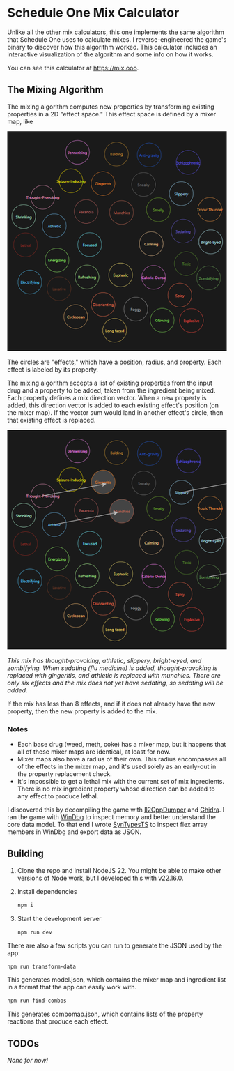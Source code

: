 # Schedule One Mix Calculator

Unlike all the other mix calculators, this one implements the same algorithm
that Schedule One uses to calculate mixes. I reverse-engineered the game's
binary to discover how this algorithm worked. This calculator includes
an interactive visualization of the algorithm and some info on how it works.

You can see this calculator at https://mix.ooo.

## The Mixing Algorithm

The mixing algorithm computes new properties by transforming existing properties
in a 2D "effect space." This effect space is defined by a mixer map, like

![Image of a mixer map, with circles for each effect](./images/mixermap.png)

The circles are "effects," which have a position, radius, and property. Each
effect is labeled by its property.

The mixing algorithm accepts a list of
existing properties from the input drug and a property to be added, taken
from the ingredient being mixed. Each property defines a mix direction vector.
When a new property is added, this direction vector is added to each existing
effect's position (on the mixer map). If the vector sum would land in another
effect's circle, then that existing effect is replaced.

![Image of a mixer map with direction vectors indicating that two effects will be replaced](./images/mixermap-diff.png)

_This mix has thought-provoking, athletic, slippery, bright-eyed, and 
zombifying. When sedating (flu medicine) is added, thought-provoking is 
replaced with gingeritis, and athletic is replaced with munchies. There are
only six effects and the mix does not yet have sedating, so sedating will be
added._

If the mix has less than 8 effects, and if it does not already have the new
property, then the new property is added to the mix.

### Notes

 - Each base drug (weed, meth, coke) has a mixer map, but it happens that all of
   these mixer maps are identical, at least for now.
 - Mixer maps also have a radius of their own. This radius encompasses all of
   the effects in the mixer map, and it's used solely as an early-out in
   the property replacement check.
 - It's impossible to get a lethal mix with the current set of mix ingredients.
   There is no mix ingredient property whose direction can be added to any
   effect to produce lethal.

I discovered this by decompiling the game with [Il2CppDumper](https://github.com/Perfare/Il2CppDumper)
and [Ghidra](https://github.com/NationalSecurityAgency/ghidra). I ran the game
with [WinDbg](https://learn.microsoft.com/en-us/windows-hardware/drivers/debugger/)
to inspect memory and better understand the core data model. To that end I
wrote [SynTypesTS](https://github.com/Dezzmeister/SynTypesTS) to inspect
flex array members in WinDbg and export data as JSON.

## Building

1. Clone the repo and install NodeJS 22. You might be able to make other
   versions of Node work, but I developed this with v22.16.0.

2. Install dependencies

   ```sh
   npm i
   ```

3. Start the development server

   ```sh
   npm run dev
   ```

There are also a few scripts you can run to generate the JSON used
by the app:

```sh
npm run transform-data
```
This generates model.json, which contains the mixer map and ingredient
list in a format that the app can easily work with.

```sh
npm run find-combos
```
This generates combomap.json, which contains lists of the property reactions
that produce each effect.

## TODOs

_None for now!_
